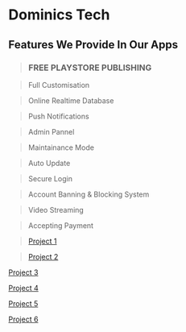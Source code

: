 # Dominics Tech

## Features We Provide In Our Apps

> ### FREE PLAYSTORE PUBLISHING

> Full Customisation

 > Online Realtime Database
 
 >Push Notifications
 
> Admin Pannel
 
 >Maintainance Mode
 
 >Auto Update
 
 >Secure Login
 
 >Account Banning & Blocking System
 
 >Video Streaming
 
 >Accepting Payment
 
 >[Project 1](/07.10.2021_14.01.21_REC.mp4)
 
 >[Project 2](/New%20Project%205.mp4)
 >
 [Project 3](/New%20Project.mp4)
 
 [Project 4](/New%20Project3.mp4)
 
 [Project 5](/New%20Project4.mp4)
 
 [Project 6](/intro2.mp4)


